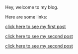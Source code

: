 Hey, welcome to my blog. 


Here are some links:


[click here to see my first post](post1)


[click here to see my second post](post2)


[click here to see my second post](post3)


